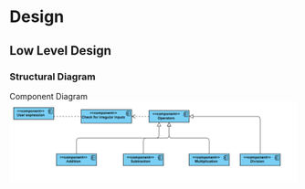 # Design

## Low Level Design

### Structural Diagram

Component Diagram
 ![Calculator_component_diagram](https://github.com/AnnaroseK/MiniProjectC/blob/main/2_Design/Calculator%20component.PNG)
 
